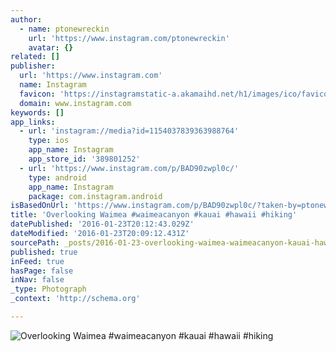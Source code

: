 ```yaml
---
author:
  - name: ptonewreckin
    url: 'https://www.instagram.com/ptonewreckin'
    avatar: {}
related: []
publisher:
  url: 'https://www.instagram.com'
  name: Instagram
  favicon: 'https://instagramstatic-a.akamaihd.net/h1/images/ico/favicon.ico/7cdab0872b15.ico'
  domain: www.instagram.com
keywords: []
app_links:
  - url: 'instagram://media?id=1154037839363988764'
    type: ios
    app_name: Instagram
    app_store_id: '389801252'
  - url: 'https://www.instagram.com/p/BAD90zwpl0c/'
    type: android
    app_name: Instagram
    package: com.instagram.android
isBasedOnUrl: 'https://www.instagram.com/p/BAD90zwpl0c/?taken-by=ptonewreckin'
title: 'Overlooking Waimea #waimeacanyon #kauai #hawaii #hiking'
datePublished: '2016-01-23T20:12:43.029Z'
dateModified: '2016-01-23T20:09:12.431Z'
sourcePath: _posts/2016-01-23-overlooking-waimea-waimeacanyon-kauai-hawaii-hiking.md
published: true
inFeed: true
hasPage: false
inNav: false
_type: Photograph
_context: 'http://schema.org'

---
```

![Overlooking Waimea &num;waimeacanyon &num;kauai &num;hawaii &num;hiking](https://scontent.cdninstagram.com/hphotos-xft1/t51.2885-15/s640x640/sh0.08/e35/917144_1661798397442821_1107128739_n.jpg)